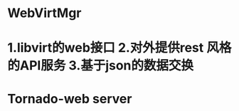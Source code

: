 WebVirtMgr
==========

1.libvirt的web接口
2.对外提供rest 风格的API服务
3.基于json的数据交换
==========
Tornado-web server
==========
